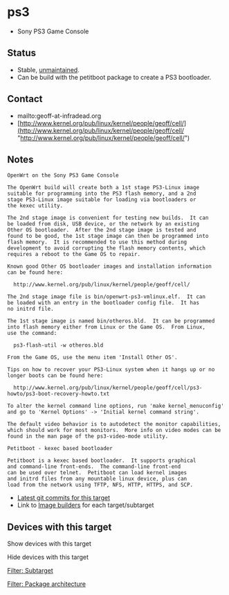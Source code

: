 # ps3

- Sony PS3 Game Console

## Status

- Stable, [unmaintained](https://git.openwrt.org/?p=openwrt%2Fopenwrt.git%3Ba%3Dcommit%3Bh%3D979bc5536dd4960748cc7a96426abdc8ace15131 "https://git.openwrt.org/?p=openwrt/openwrt.git;a=commit;h=979bc5536dd4960748cc7a96426abdc8ace15131").
- Can be build with the petitboot package to create a PS3 bootloader.

## Contact

- mailto:geoff-at-infradead.org
- [http://www.kernel.org/pub/linux/kernel/people/geoff/cell/](http://www.kernel.org/pub/linux/kernel/people/geoff/cell/ "http://www.kernel.org/pub/linux/kernel/people/geoff/cell/")

## Notes

```
OpenWrt on the Sony PS3 Game Console

The OpenWrt build will create both a 1st stage PS3-Linux image
suitable for programming into the PS3 flash memory, and a 2nd
stage PS3-Linux image suitable for loading via bootloaders or
the kexec utility.

The 2nd stage image is convenient for testing new builds.  It can
be loaded from disk, USB device, or the network by an existing
Other OS bootloader.  After the 2nd stage image is tested and
found to be good, the 1st stage image can then be programmed into
flash memory.  It is recommended to use this method during
development to avoid corrupting the flash memory contents, which
requires a reboot to the Game OS to repair.

Known good Other OS bootloader images and installation information
can be found here:

  http://www.kernel.org/pub/linux/kernel/people/geoff/cell/

The 2nd stage image file is bin/openwrt-ps3-vmlinux.elf.  It can
be loaded with an entry in the bootloader config file.  It has
no initrd file.

The 1st stage image is named bin/otheros.bld.  It can be programmed
into flash memory either from Linux or the Game OS.  From Linux,
use the command:

  ps3-flash-util -w otheros.bld

From the Game OS, use the menu item 'Install Other OS'.

Tips on how to recover your PS3-Linux system when it hangs up or no
longer boots can be found here:

  http://www.kernel.org/pub/linux/kernel/people/geoff/cell/ps3-howto/ps3-boot-recovery-howto.txt

To alter the kernel command line options, run 'make kernel_menuconfig'
and go to 'Kernel Options' -> 'Initial kernel command string'.

The default video behavior is to autodetect the monitor capabilities,
which should work for most monitors.  More info on video modes can be
found in the man page of the ps3-video-mode utility.
```

```
Petitboot - kexec based bootloader

Petitboot is a kexec based bootloader.  It supports graphical
and command-line front-ends.  The command-line front-end
can be used over telnet.  Petitboot can load kernel images
and initrd files from any mountable linux device, plus can
load from the network using TFTP, NFS, HTTP, HTTPS, and SCP.
```

- [Latest git commits for this target](https://git.lede-project.org/?p=source.git&a=search&h=HEAD&st=commit&s=ps3%3A "https://git.lede-project.org/?p=source.git&a=search&h=HEAD&st=commit&s=ps3:")
- Link to [Image builders](/docs/guide-user/additional-software/imagebuilder "docs:guide-user:additional-software:imagebuilder") for each target/subtarget

## Devices with this target

Show devices with this target

Hide devices with this target

[Filter: Subtarget](#folded_98aaf27ed33a88a79f694c97caeaabb2_1)

[Filter: Package architecture](#folded_98aaf27ed33a88a79f694c97caeaabb2_2)
